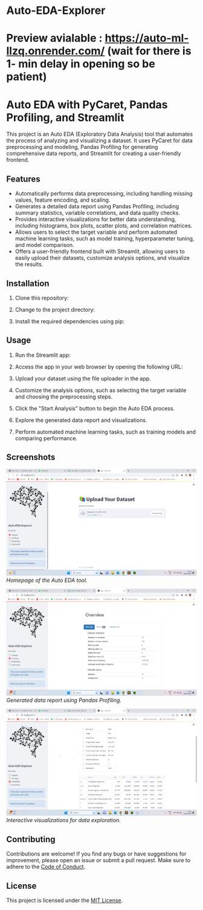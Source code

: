 # Auto-EDA-Explorer

# Preview avialable : https://auto-ml-llzq.onrender.com/  (wait for there is 1- min delay in opening so be patient)

# Auto EDA with PyCaret, Pandas Profiling, and Streamlit

This project is an Auto EDA (Exploratory Data Analysis) tool that automates the process of analyzing and visualizing a dataset. It uses PyCaret for data preprocessing and modeling, Pandas Profiling for generating comprehensive data reports, and Streamlit for creating a user-friendly frontend.

## Features

- Automatically performs data preprocessing, including handling missing values, feature encoding, and scaling.
- Generates a detailed data report using Pandas Profiling, including summary statistics, variable correlations, and data quality checks.
- Provides interactive visualizations for better data understanding, including histograms, box plots, scatter plots, and correlation matrices.
- Allows users to select the target variable and perform automated machine learning tasks, such as model training, hyperparameter tuning, and model comparison.
- Offers a user-friendly frontend built with Streamlit, allowing users to easily upload their datasets, customize analysis options, and visualize the results.

## Installation

1. Clone this repository:


2. Change to the project directory:


3. Install the required dependencies using pip:


## Usage

1. Run the Streamlit app:


2. Access the app in your web browser by opening the following URL:


3. Upload your dataset using the file uploader in the app.
4. Customize the analysis options, such as selecting the target variable and choosing the preprocessing steps.
5. Click the "Start Analysis" button to begin the Auto EDA process.
6. Explore the generated data report and visualizations.
7. Perform automated machine learning tasks, such as training models and comparing performance.

## Screenshots

![Auto EDA Homepage](screenshots/homepage.png)
*Homepage of the Auto EDA tool.*

![Data Report](screenshots/data_report.png)
*Generated data report using Pandas Profiling.*

![Visualizations](screenshots/visualizations.png)
*Interactive visualizations for data exploration.*

## Contributing

Contributions are welcome! If you find any bugs or have suggestions for improvement, please open an issue or submit a pull request. Make sure to adhere to the [Code of Conduct](CODE_OF_CONDUCT.md).

## License

This project is licensed under the [MIT License](LICENSE).

